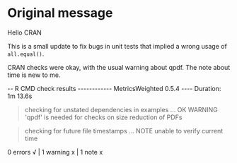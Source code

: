 # Original message

Hello CRAN

This is a small update to fix bugs in unit tests that implied a wrong usage of `all.equal()`.

CRAN checks were okay, with the usual warning about qpdf. The note about time is new to me.

-- R CMD check results ------------ MetricsWeighted 0.5.4 ----
Duration: 1m 13.6s

> checking for unstated dependencies in examples ... OK
   WARNING
  'qpdf' is needed for checks on size reduction of PDFs

> checking for future file timestamps ... NOTE
  unable to verify current time

0 errors √ | 1 warning x | 1 note x
